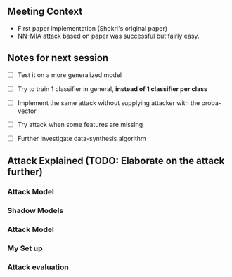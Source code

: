 ## Meeting Context

- First paper implementation (Shokri's original paper)
- NN-MIA attack based on paper was successful but fairly easy.

## Notes for next session
- [ ] Test it on a more generalized model
- [ ] Try to train 1 classifier in general, __instead of 1 classifier per class__ 
- [ ] Implement the same attack without supplying attacker with the proba-vector
- [ ] Try attack when some features are missing
- [ ] Further investigate data-synthesis algorithm


## Attack Explained (TODO: Elaborate on the attack further)

### Attack Model

### Shadow Models

### Attack Model

### My Set up

### Attack evaluation

